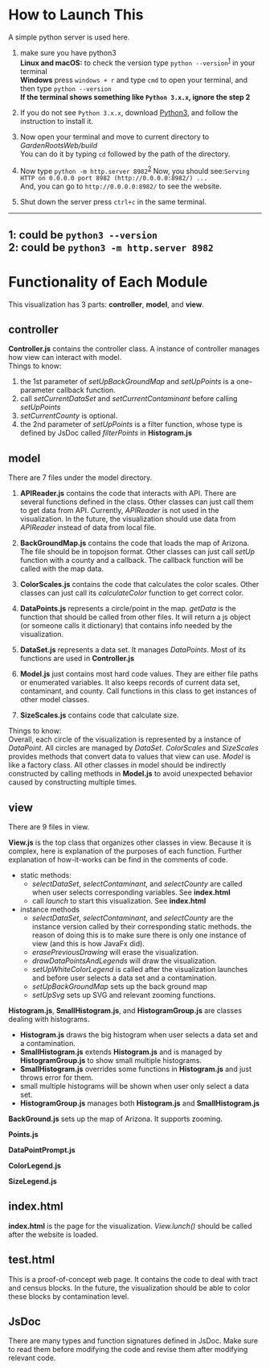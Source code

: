 # How to Launch This
A simple python server is used here.
1. make sure you have python3  
**Linux and macOS:** to check the version type `python --version`<sup>[1](#myfootnote1)</sup> in your terminal  
**Windows** press `windows + r` and type `cmd` to open your terminal, and then type `python --version`  
**If the terminal shows something like `Python 3.x.x`, ignore the step 2**  

2. If you do not see `Python 3.x.x`, download [Python3](https://www.python.org/), and follow the instruction to install it.  

3. Now open your terminal and move to current directory to *GardenRootsWeb/build*  
You can do it by typing `cd` followed by the path of the directory.  

4. Now type `python -m http.server 8982`<sup>[2](#myfootnote2)</sup>
  Now, you should see:`Serving HTTP on 0.0.0.0 port 8982 (http://0.0.0.0:8982/) ...`  
  And, you can go to `http://0.0.0.0:8982/` to see the website.

5. Shut down the server
 press `ctrl+c` in the same terminal.

------------------------------------------------------------
<a name="myfootnote1">1</a>: could be `python3 --version`  
<a name="myfootnote2">2</a>: could be `python3 -m http.server 8982`  
--------------------------------------------------------------
# Functionality of Each Module
This visualization has 3 parts: **controller**, **model**, and **view**.  
## controller
**Controller.js** contains the controller class. A instance of controller manages how view can interact with 
model.     
Things to know:  
1. the 1st parameter of _setUpBackGroundMap_ and _setUpPoints_ is a one-parameter callback function. 
2. call _setCurrentDataSet_ and _setCurrentContaminant_ before calling _setUpPoints_
3. _setCurrentCounty_ is optional.
4. the 2nd parameter of _setUpPoints_ is a filter function, whose type is defined by JsDoc called _filterPoints_ in **Histogram.js**
  
## model
There are 7 files under the model directory.
1. **APIReader.js** contains the code that interacts with API. There are several functions defined in the class. Other classes
can just call them to get data from API. Currently, _APIReader_ is not used in the visualization.
In the future, the visualization should use data from _APIReader_ instead of data from local file. 

2. **BackGroundMap.js** contains the code that loads the map of Arizona. The file should be in topojson format. Other classes can 
just call _setUp_ function with a county and a callback. The callback function will be called with the map data.

3. **ColorScales.js** contains the code that calculates the color scales. Other classes can just call its _calculateColor_ 
function to get correct color.

4. **DataPoints.js** represents a circle/point in the map. _getData_ is the function that should be called from other files. 
It will return a js object (or someone calls it dictionary) that contains info needed by the visualization. 

5. **DataSet.js** represents a data set. It manages _DataPoints_. Most of its functions are used in **Controller.js**

6. **Model.js** just contains most hard code values. They are either file paths or enumerated variables. 
It also keeps records of current data set, contaminant, and county. Call functions in this class to get instances of other model classes.

7. **SizeScales.js** contains code that calculate size.  

Things to know:   
Overall, each circle of the visualization is represented by a instance of _DataPoint_. All circles are managed by _DataSet_. 
_ColorScales_ and _SizeScales_ provides methods that convert data to values that view can use. _Model_ is like a factory class. 
All other classes in model should be indirectly constructed by calling methods in **Model.js** to avoid unexpected behavior 
caused by constructing multiple times.  

## view 
There are 9 files in view.  

**View.js** is the top class that organizes other classes in view. Because it is complex, here is explanation of the purposes of each function. 
Further explanation of how-it-works can be find in the comments of code. 
- static methods:
    - _selectDataSet_, _selectContaminant_, and _selectCounty_ are called when user selects corresponding variables. See **index.html**
    - call _launch_ to start this visualization. See **index.html**
- instance methods 
    - _selectDataSet_, _selectContaminant_, and _selectCounty_ are the instance version called by their corresponding static methods.
        the reason of doing this is to make sure there is only one instance of view (and this is how JavaFx did).
    - _erasePreviousDrawing_ will erase the visualization. 
    - _drawDataPointsAndLegends_ will draw the visualization.
    - _setUpWhiteColorLegend_ is called after the visualization launches and before user selects a data set and a contamination.
    - _setUpBackGroundMap_ sets up the back ground map
    - _setUpSvg_ sets up SVG and relevant zooming functions.

**Histogram.js**, **SmallHistogram.js**, and **HistogramGroup.js** are classes dealing with histograms. 
- **Histogram.js** draws the big histogram when user selects a data set and a contamination. 
- **SmallHistogram.js** extends **Histogram.js** and is managed by **HistogramGroup.js** to show small multiple histograms.
- **SmallHistogram.js** overrides some functions in **Histogram.js** and just throws error for them.
- small multiple histograms will be shown when user only select a data set. 
- **HistogramGroup.js** manages both **Histogram.js** and **SmallHistogram.js**

**BackGround.js** sets up the map of Arizona. It supports zooming.  

**Points.js**  

**DataPointPrompt.js**  

**ColorLegend.js**  

**SizeLegend.js**  

         
        







## index.html   
**index.html** is the page for the visualization. _View.lunch()_ should be called after the website is loaded.

## test.html  
This is a proof-of-concept web page. It contains the code to deal with tract and census blocks. In the future, the visualization 
should be able to color these blocks by contamination level. 

## JsDoc
There are many types and function signatures defined in JsDoc. Make sure to read them before modifying the code 
and revise them after modifying relevant code. 